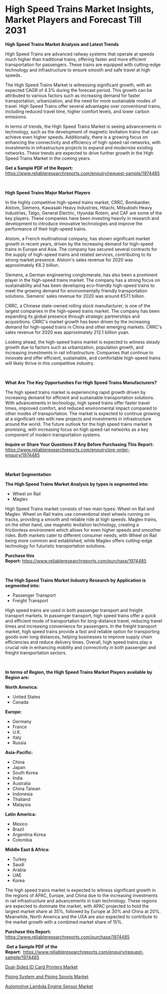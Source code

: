 <p><h1>High Speed Trains Market Insights, Market Players and Forecast Till 2031</h1></p><p><strong>High Speed Trains Market Analysis and Latest Trends</strong></p>
<p><p>High Speed Trains are advanced railway systems that operate at speeds much higher than traditional trains, offering faster and more efficient transportation for passengers. These trains are equipped with cutting-edge technology and infrastructure to ensure smooth and safe travel at high speeds.</p><p>The High Speed Trains Market is witnessing significant growth, with an expected CAGR of 4.3% during the forecast period. This growth can be attributed to various factors such as increasing demand for faster transportation, urbanization, and the need for more sustainable modes of travel. High Speed Trains offer several advantages over conventional trains, including reduced travel time, higher comfort levels, and lower carbon emissions.</p><p>In terms of trends, the High Speed Trains Market is seeing advancements in technology, such as the development of magnetic levitation trains that can achieve even higher speeds. Additionally, there is a growing focus on enhancing the connectivity and efficiency of high-speed rail networks, with investments in infrastructure projects to expand and modernize existing networks. These trends are expected to drive further growth in the High Speed Trains Market in the coming years.</p></p>
<p><strong>Get a Sample PDF of the Report:&nbsp;</strong> <a href="https://www.reliableresearchreports.com/enquiry/request-sample/1974485">https://www.reliableresearchreports.com/enquiry/request-sample/1974485</a></p>
<p>&nbsp;</p>
<p><strong>High Speed Trains Major Market Players</strong></p>
<p><p>In the highly competitive high-speed trains market, CRRC, Bombardier, Alstom, Siemens, Kawasaki Heavy Industries, Hitachi, Mitsubishi Heavy Industries, Talgo, General Electric, Hyundai Rotem, and CAF are some of the key players. These companies have been investing heavily in research and development to introduce innovative technologies and improve the performance of their high-speed trains.</p><p>Alstom, a French multinational company, has shown significant market growth in recent years, driven by the increasing demand for high-speed trains in Europe and Asia. The company has secured several contracts for the supply of high-speed trains and related services, contributing to its strong market presence. Alstom's sales revenue for 2020 was approximately €8.2 billion.</p><p>Siemens, a German engineering conglomerate, has also been a prominent player in the high-speed trains market. The company has a strong focus on sustainability and has been developing eco-friendly high-speed trains to meet the growing demand for environmentally friendly transportation solutions. Siemens' sales revenue for 2020 was around €57.1 billion.</p><p>CRRC, a Chinese state-owned rolling stock manufacturer, is one of the largest companies in the high-speed trains market. The company has been expanding its global presence through strategic partnerships and acquisitions. CRRC's market growth has been driven by the increasing demand for high-speed trains in China and other emerging markets. CRRC's sales revenue for 2020 was approximately 212.1 billion yuan.</p><p>Looking ahead, the high-speed trains market is expected to witness steady growth due to factors such as urbanization, population growth, and increasing investments in rail infrastructure. Companies that continue to innovate and offer efficient, sustainable, and comfortable high-speed trains will likely thrive in this competitive industry.</p></p>
<p>&nbsp;</p>
<p><strong>What Are The Key Opportunities For High Speed Trains Manufacturers?</strong></p>
<p><p>The high speed trains market is experiencing rapid growth driven by increasing demand for efficient and sustainable transportation solutions. With advancements in technology, high speed trains offer faster travel times, improved comfort, and reduced environmental impact compared to other modes of transportation. The market is expected to continue growing at a significant rate with new projects and investments in infrastructure around the world. The future outlook for the high speed trains market is promising, with increasing focus on high speed rail networks as a key component of modern transportation systems.</p></p>
<p><strong>Inquire or Share Your Questions If Any Before Purchasing This Report:</strong> <a href="https://www.reliableresearchreports.com/enquiry/pre-order-enquiry/1974485">https://www.reliableresearchreports.com/enquiry/pre-order-enquiry/1974485</a></p>
<p>&nbsp;</p>
<p><strong>Market Segmentation</strong></p>
<p><strong>The High Speed Trains Market Analysis by types is segmented into:</strong></p>
<p><ul><li>Wheel on Rail</li><li>Maglev</li></ul></p>
<p><p>High Speed Trains market consists of two main types: Wheel on Rail and Maglev. Wheel on Rail trains use conventional steel wheels running on tracks, providing a smooth and reliable ride at high speeds. Maglev trains, on the other hand, use magnetic levitation technology, creating a frictionless environment which allows for even higher speeds and smoother rides. Both markets cater to different consumer needs, with Wheel on Rail being more common and established, while Maglev offers cutting-edge technology for futuristic transportation solutions.</p></p>
<p><strong>Purchase this Report:&nbsp;</strong><a href="https://www.reliableresearchreports.com/purchase/1974485">https://www.reliableresearchreports.com/purchase/1974485</a></p>
<p>&nbsp;</p>
<p><strong>The High Speed Trains Market Industry Research by Application is segmented into:</strong></p>
<p><ul><li>Passenger Transport</li><li>Freight Transport</li></ul></p>
<p><p>High speed trains are used in both passenger transport and freight transport markets. In passenger transport, high speed trains offer a quick and efficient mode of transportation for long-distance travel, reducing travel times and increasing convenience for passengers. In the freight transport market, high speed trains provide a fast and reliable option for transporting goods over long distances, helping businesses to improve supply chain efficiencies and reduce delivery times. Overall, high speed trains play a crucial role in enhancing mobility and connectivity in both passenger and freight transportation sectors.</p></p>
<p>&nbsp;</p>
<p><strong>In terms of Region, the High Speed Trains Market Players available by Region are:</strong></p>
<p>
    <p> <strong> North America: </strong>
        <ul>
            <li>United States</li>
            <li>Canada</li>
        </ul>
        </p> 
    <p> <strong> Europe: </strong>
        <ul>
            <li>Germany</li>
            <li>France</li>
            <li>U.K.</li>
            <li>Italy</li>
            <li>Russia</li>
        </ul>
        </p> 
    <p> <strong> Asia-Pacific: </strong>
        <ul>
            <li>China</li>
            <li>Japan</li>
            <li>South Korea</li>
            <li>India</li>
            <li>Australia</li>
            <li>China Taiwan</li>
            <li>Indonesia</li>
            <li>Thailand</li>
            <li>Malaysia</li>
        </ul>
        </p> 
    <p> <strong> Latin America: </strong>
        <ul>
            <li>Mexico</li>
            <li>Brazil</li>
            <li>Argentina Korea</li>
            <li>Colombia</li>
        </ul>
        </p> 
    <p> <strong> Middle East & Africa: </strong>
        <ul>
            <li>Turkey</li>
            <li>Saudi</li>
            <li>Arabia</li>
            <li>UAE</li>
            <li>Korea</li>
        </ul>
    </p>
    </p>
<p><p>The high speed trains market is expected to witness significant growth in the regions of APAC, Europe, and China due to the increasing investments in rail infrastructure and advancements in train technology. These regions are expected to dominate the market, with APAC projected to hold the largest market share at 35%, followed by Europe at 30% and China at 20%. Meanwhile, North America and the USA are also expected to contribute to the market growth with a combined market share of 15%.</p></p>
<p><strong>Purchase this Report: </strong><a href="https://www.reliableresearchreports.com/purchase/1974485">https://www.reliableresearchreports.com/purchase/1974485</a></p>
<p>&nbsp;<strong>Get a Sample PDF of the Report:&nbsp;&nbsp;</strong><a href="https://www.reliableresearchreports.com/enquiry/request-sample/1974485">https://www.reliableresearchreports.com/enquiry/request-sample/1974485</a></p>
<p><strong></strong></p>
<p><p><a href="https://view.publitas.com/reportprime-1/global-dual-sided-id-card-printers-market-size-and-market-trends-insights-and-projections-from-2023-to-2030/">Dual-Sided ID Card Printers Market</a></p><p><a href="https://view.publitas.com/reportprime-1/piping-system-and-piping-spools-market-offer-valuable-insights-into-market-size-market-share-market-trends-and-projections-spanning-from-2023-to-2030/">Piping System and Piping Spools Market</a></p><p><a href="https://view.publitas.com/reportprime-1/automotive-lambda-engine-sensor-market-size-market-trends-and-growth-outlook-forecasted-for-period-from-2023-to-2030/">Automotive Lambda Engine Sensor Market</a></p></p>